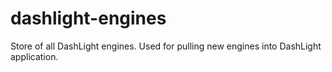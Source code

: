 # dashlight-engines
Store of all DashLight engines. Used for pulling new engines into DashLight application.
